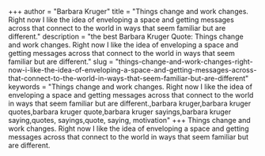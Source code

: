+++
author = "Barbara Kruger"
title = "Things change and work changes. Right now I like the idea of enveloping a space and getting messages across that connect to the world in ways that seem familiar but are different."
description = "the best Barbara Kruger Quote: Things change and work changes. Right now I like the idea of enveloping a space and getting messages across that connect to the world in ways that seem familiar but are different."
slug = "things-change-and-work-changes-right-now-i-like-the-idea-of-enveloping-a-space-and-getting-messages-across-that-connect-to-the-world-in-ways-that-seem-familiar-but-are-different"
keywords = "Things change and work changes. Right now I like the idea of enveloping a space and getting messages across that connect to the world in ways that seem familiar but are different.,barbara kruger,barbara kruger quotes,barbara kruger quote,barbara kruger sayings,barbara kruger saying,quotes, sayings,quote, saying, motivation"
+++
Things change and work changes. Right now I like the idea of enveloping a space and getting messages across that connect to the world in ways that seem familiar but are different.
